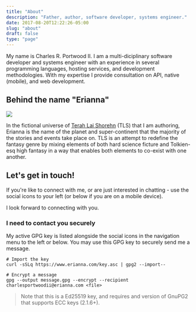 ```yaml
---
title: "About"
description: "Father, author, software developer, systems engineer."
date: 2017-08-20T12:22:26-05:00
slug: "about"
draft: false
type: "page"
---
```

My name is Charles R. Portwood II. I am a multi-diciplinary software developer and systems engineer with an experience in several programming languages, hosting services, and development methodologies. With my expertise I provide consultation on API, native (mobile), and web development.

## Behind the name "Erianna"

<span class="image featured">
    <img src="https://s3-us-west-2.amazonaws.com/cdn.ciims.io/erianna.ciims.io/upload-31b8519b9e308409f3cfbe864e2bf375.jpg" />
</span>

In the fictional universe of [Terah Lai Shorehn](terah-lai-shorehn) (TLS) that I am authoring, Erianna is the name of the planet and super-continent that the majority of the stories and events take place on. TLS is an attempt to redefine the fantasy genre by mixing elements of both hard science ficture and Tolkien-esq high fantasy in a way that enables both elements to co-exist with one another.


## Let's get in touch!

If you're like to connect with me, or are just interested in chatting - use the social icons to your left (or below if you are on a mobile device).

I look forward to connecting with you.

### I need to contact you securely

My active GPG key is listed alongside the social icons in the navigation menu to the left or below. You may use this GPG key to securely send me a message. 

```
# Import the key
curl -sSLq https://www.erianna.com/key.asc | gpg2 --import--

# Encrypt a message
gpg --output message.gpg --encrypt --recipient charlesportwoodii@erianna.com <file>
```

> Note that this is a Ed25519 key, and requires and version of GnuPG2 that supports ECC keys (2.1.6+).
